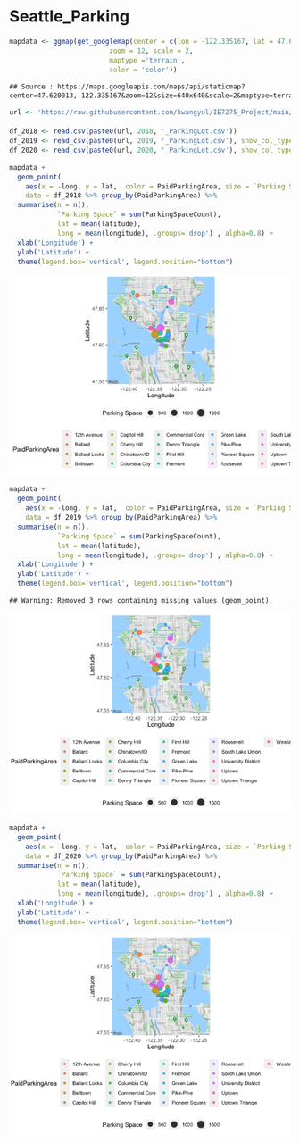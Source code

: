 Seattle_Parking
================

``` r
mapdata <- ggmap(get_googlemap(center = c(lon = -122.335167, lat = 47.620013),
                         zoom = 12, scale = 2,
                         maptype ='terrain',
                         color = 'color'))
```

    ## Source : https://maps.googleapis.com/maps/api/staticmap?center=47.620013,-122.335167&zoom=12&size=640x640&scale=2&maptype=terrain&key=xxx

``` r
url <- 'https://raw.githubusercontent.com/kwangyul/IE7275_Project/main/data/'

df_2018 <- read.csv(paste0(url, 2018, '_ParkingLot.csv'))
df_2019 <- read_csv(paste0(url, 2019, '_ParkingLot.csv'), show_col_types = FALSE)
df_2020 <- read_csv(paste0(url, 2020, '_ParkingLot.csv'), show_col_types = FALSE)
```

``` r
mapdata + 
  geom_point(
    aes(x = -long, y = lat,  color = PaidParkingArea, size = `Parking Space`), 
    data = df_2018 %>% group_by(PaidParkingArea) %>%
  summarise(n = n(),
            `Parking Space` = sum(ParkingSpaceCount),
            lat = mean(latitude),
            long = mean(longitude), .groups='drop') , alpha=0.8) + 
  xlab('Longitude') +
  ylab('Latitude') +
  theme(legend.box='vertical', legend.position="bottom")
```

![](EDA_ParkingLot_Map_files/figure-gfm/map2018-1.png)<!-- -->

``` r
mapdata + 
  geom_point(
    aes(x = -long, y = lat,  color = PaidParkingArea, size = `Parking Space`), 
    data = df_2019 %>% group_by(PaidParkingArea) %>%
  summarise(n = n(),
            `Parking Space` = sum(ParkingSpaceCount),
            lat = mean(latitude),
            long = mean(longitude), .groups='drop') , alpha=0.8) + 
  xlab('Longitude') +
  ylab('Latitude') +
  theme(legend.box='vertical', legend.position="bottom")
```

    ## Warning: Removed 3 rows containing missing values (geom_point).

![](EDA_ParkingLot_Map_files/figure-gfm/map2019-1.png)<!-- -->

``` r
mapdata + 
  geom_point(
    aes(x = -long, y = lat,  color = PaidParkingArea, size = `Parking Space`), 
    data = df_2020 %>% group_by(PaidParkingArea) %>%
  summarise(n = n(),
            `Parking Space` = sum(ParkingSpaceCount),
            lat = mean(latitude),
            long = mean(longitude), .groups='drop') , alpha=0.8) + 
  xlab('Longitude') +
  ylab('Latitude') +
  theme(legend.box='vertical', legend.position="bottom")
```

![](EDA_ParkingLot_Map_files/figure-gfm/map2020-1.png)<!-- -->
